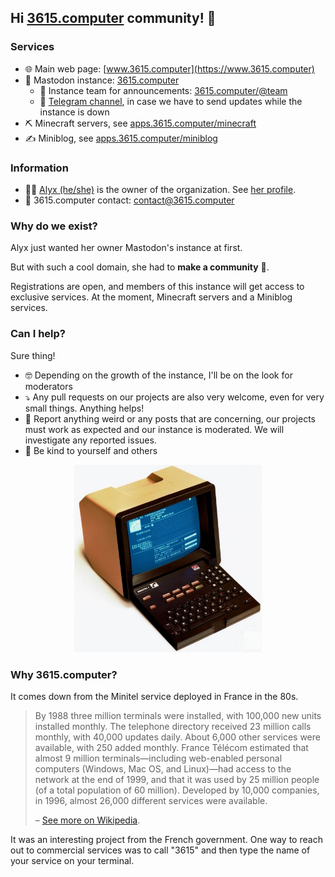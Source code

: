 ## Hi [3615.computer](https://www.3615.computer) community! 👋

### Services
- 🌐 Main web page: [www.3615.computer](https://www.3615.computer)
- 🐘 Mastodon instance: [3615.computer](https://www.3615.computer)
  - 📣 Instance team for announcements: [3615.computer/@team](https://3615.computer/@team)
  - 💬 [Telegram channel](https://t.me/+7av7NhuzeBdjNTNk), in case we have to send updates while the instance is down
- ⛏️ Minecraft servers, see [apps.3615.computer/minecraft](https://apps.3615.computer/minecraft)
- ✍️ Miniblog, see [apps.3615.computer/miniblog](https://apps.3615.computer/miniblog)

### Information
- 🏳️‍🌈 [Alyx (he/she)](https://github.com/VictorBersy/) is the owner of the organization. See [her profile](https://github.com/VictorBersy#hi-there).
- 📧 3615.computer contact: [contact@3615.computer](mailto:contact@3615.computer)

### Why do we exist?
Alyx just wanted her owner Mastodon's instance at first. 

But with such a cool domain, she had to **make a community** 👥.

Registrations are open, and members of this instance will get access to exclusive services. At the moment, Minecraft servers and a Miniblog services.

### Can I help?

Sure thing! 
- 🤓 Depending on the growth of the instance, I'll be on the look for moderators
- ⤵️ Any pull requests on our projects are also very welcome, even for very small things. Anything helps!
- 📧 Report anything weird or any posts that are concerning, our projects must work as expected and our instance is moderated. We will investigate any reported issues.
- 🥰 Be kind to yourself and others

<p align="center">
  <img height="300" src="https://github.com/3615-computer/.github/blob/4f531eb0ebc8ea6fafc597a8cd5112c316fe6cea/profile/2023-07-11%2022.45.50.jpg" alt="A Minitel, an old french terminal created by the state. It has a black AZERTY keyboard, the lays down once detached from the screen. The screen is an old CRT one of course. It's turned on and displays a service to look for people's and companies' numbers/addresses. The back of the terminal is covered with a brownish plastic case."/>
</p>

### Why 3615.computer?

It comes down from the Minitel service deployed in France in the 80s. 

>By 1988 three million terminals were installed, with 100,000 new units installed monthly. The telephone directory received 23 million calls monthly, with 40,000 updates daily. About 6,000 other services were available, with 250 added monthly. France Télécom estimated that almost 9 million terminals—including web-enabled personal computers (Windows, Mac OS, and Linux)—had access to the network at the end of 1999, and that it was used by 25 million people (of a total population of 60 million). Developed by 10,000 companies, in 1996, almost 26,000 different services were available.
>
> – [See more on Wikipedia](https://en.wikipedia.org/wiki/Minitel).

It was an interesting project from the French government. One way to reach out to commercial services was to call "3615" and then type the name of your service on your terminal.
